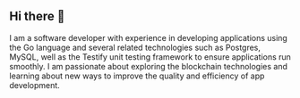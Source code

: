 ## Hi there 👋
I am a software developer with experience in developing applications using the Go language and several related technologies such as Postgres, MySQL, well as the Testify unit testing framework to ensure applications run smoothly.
I am passionate about exploring the blockchain technologies and learning about new ways to improve the quality and efficiency of app development.
<br/>
